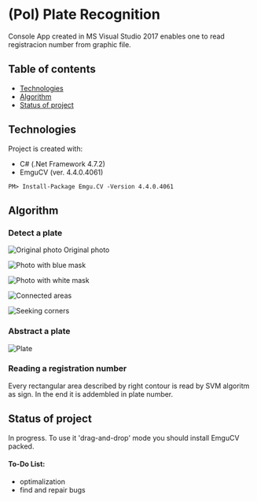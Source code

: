 # (Pol) Plate Recognition
Console App created in MS Visual Studio 2017 enables one to read registracion number from graphic file.
## Table of contents
* [Technologies](#Technologies)
* [Algorithm](#Alorithm)
* [Status of project](#Status_of_project)


## Technologies
Project is created with:
* C# (.Net Framework 4.7.2)
* EmguCV (ver. 4.4.0.4061)
```
PM> Install-Package Emgu.CV -Version 4.4.0.4061
```

## Algorithm
### Detect a plate
![Original photo](https://db3pap004files.storage.live.com/y4mVxxlUvMe_mzDHJA2Q67V5DG1SFVa7tlEnXZjLUKho2lqe6ZgV6A2IoycvfpPdDUO4GBLpmcW2_Apnf8VEsYeq8kLgARRqlzZkKInnY3KAWAh7BITvdG-gBgOaax44T2_GQ_Kb8F-7pEy01TH2Wz6ycLknvRyloWZdj20yTIoXSPeYS2h3kSvFvit7UXScTyI?width=807&height=486&cropmode=none "Original photo")
Original photo

![Photo with blue mask](https://db3pap004files.storage.live.com/y4mWqvNvZNT47uu8IWbtRYuW2Gfpuz_PQUpSXB3huwpQleRspVrjlYh0cil4uFBVYmD_I-yidOsgFne5F7ZN03KvgM_LOJbJZ0IdOR6Vje1L2gc21xNbX3FiHD_FpEHf2Nh5GhhNCP-cH3kAeTiKEd4HG1Q7PittpOhIzDFHqXph0TwcguwpRDP_Cdi7ZxLBpnJ?width=811&height=487&cropmode=none "Photo with blue mask")

![Photo with white mask](https://db3pap004files.storage.live.com/y4mQ8XOoORQ7l9b1FypPIZP2_7rfUdO-A_dMifcImCda8_GtfY2hM-gd2RUzXKVZ6NnwWfJ3Q6iDxzgfKxc03ugVs-lXlG2c-ccwRcETTmpuKLVmh9G7i1T074Zg6iax4bhI3L94yQTEFObrcbzRIMcwJVv8sAc5pznJrDHTEB744fGCJ2A9JHK63yScG8puWkV?width=816&height=486&cropmode=none "Photo with white mask")

![Connected areas](https://db3pap004files.storage.live.com/y4mJpbJUWjUvlRRtvATQQe6xGOWBkiaLTw9aatHvWe70z5R3mJdFmnB35ZTo8DFPhnsiHLh7Lv_HBQFzMW_-gCXJyOt47q18NG3jzJJ2mzutwQk6bsmNk8DnMBA9anBLj6XNN564Q1Yu33heeRIXAhWuLilQryOSgVd-gDyon8rHwdBs9b5BvT1Tklg1PrvPJjY?width=1021&height=610&cropmode=none "Connected areas")

![Seeking corners](https://db3pap004files.storage.live.com/y4m_Sc0r5aOtEV-gsEXTcfweEErdEBdxVgwgcH_Nqpr03Fqb8zKnpltLbdrIN9wagC-ZZVwYk1ekWIWG1zMu_oikR_EGZBqsbM9ujsgGFPsRdIOrCGeBKVF3g7nGnX1bfHMPIkgOVmNrNsBtuwTOID4py0_mIPWLza_5moZkwN9Q2SXjqBhXPLtvPxt_pL70Fab?width=809&height=486&cropmode=none "Seeking corners")
### Abstract a plate
![Plate](https://db5pap001files.storage.live.com/y4msQ2eQw9u1ZrO9XXKmqypzP5-7IqafS6SojmWt6oSAbGxxHKdeNNAhCfB_IJMn5lhXzilkDtHHiqbtc-GNM6F6E4TBV3dglkUc-kQsi0O6y43MOZfHJau1069H6H86oAVEpwcTlxNhVP64L4fGSkje9hWoC2de4YewpQwwDDQU9Ezr7UyM6n_KEx0onVoY6v-?width=515&height=839&cropmode=none "Plate")

### Reading a registration number

Every rectangular area described by right contour is read by SVM algoritm as sign. In the end it is addembled in plate number.


## Status of project
In progress.
To use it 'drag-and-drop' mode you should install EmguCV packed.
#### To-Do List:
* optimalization
* find and repair bugs
